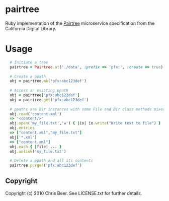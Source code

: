 # pairtree

Ruby implementation of the [Pairtree](https://confluence.ucop.edu/display/Curation/PairTree) microservice specification from the California Digital Library.

# Usage

```ruby
  # Initiate a tree
  pairtree = Pairtree.at('./data', :prefix => 'pfx:', :create => true)
  
  # Create a ppath
  obj = pairtree.mk('pfx:abc123def')
  
  # Access an existing ppath
  obj = pairtree['pfx:abc123def']
  obj = pairtree.get('pfx:abc123def')
  
  # ppaths are Dir instances with some File and Dir class methods mixed in
  obj.read('content.xml')
  => "<content/>"
  obj.open('my_file.txt','w') { |io| io.write("Write text to file") }
  obj.entries
  => ["content.xml","my_file.txt"]
  obj['*.xml']
  => ["content.xml"]
  obj.each { |file| ... }
  obj.unlink('my_file.txt')
  
  # Delete a ppath and all its contents
  pairtree.purge!('pfx:abc123def')
```
  
##  Copyright

Copyright (c) 2010 Chris Beer. See LICENSE.txt for
further details.

